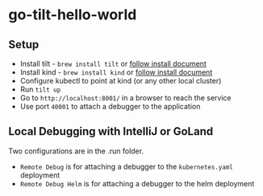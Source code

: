 # go-tilt-hello-world

## Setup
- Install tilt - `brew install tilt` or [follow install document](https://docs.tilt.dev/install.html)
- Install kind - `brew install kind` or [follow install document](https://kind.sigs.k8s.io/docs/user/quick-start)
- Configure kubectl to point at kind (or any other local cluster)
- Run `tilt up`
- Go to `http://localhost:8001/` in a browser to reach the service
- Use port `40001` to attach a debugger to the application

## Local Debugging with IntelliJ or GoLand
Two configurations are in the .run folder.
- `Remote Debug` is for attaching a debugger to the `kubernetes.yaml` deployment
- `Remote Debug Helm` is for attaching a debugger to the helm deployment